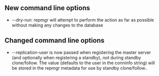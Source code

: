 
New command line options
------------------------

- --dry-run: repmgr will attempt to perform the action as far as possible
   without making any changes to the database

Changed command line options
----------------------------

- --replication-user is now passed when registering the master server (and
  optionally when registering a standby), *not* during standby clone/follow.
  The value (defaults to the user in the conninfo string) will be stored in
  the repmgr metadata for use by  standby clone/follow..